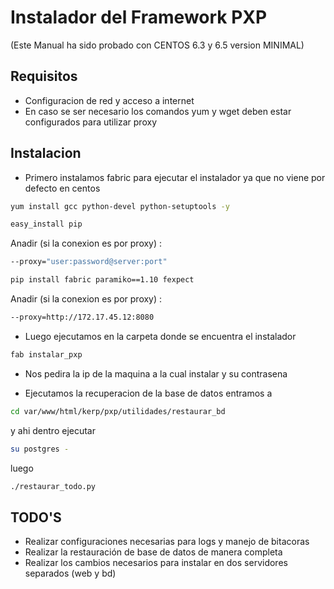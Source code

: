 Instalador del Framework PXP
===============================

(Este Manual ha sido probado con CENTOS 6.3 y 6.5 version MINIMAL) 

Requisitos
-----------

* Configuracion de red y acceso a internet
* En caso se ser necesario los comandos yum y wget deben estar configurados para utilizar proxy

Instalacion
------------

* Primero instalamos fabric para ejecutar el instalador ya que no viene por defecto en centos

```sh
yum install gcc python-devel python-setuptools -y
```

```sh
easy_install pip
```
Anadir (si la conexion es por proxy) :

```sh
--proxy="user:password@server:port"
```

```sh
pip install fabric paramiko==1.10 fexpect
```
Anadir (si la conexion es por proxy) :

```sh
--proxy=http://172.17.45.12:8080
```

* Luego ejecutamos en la carpeta donde se encuentra el instalador

```sh 
fab instalar_pxp
```

* Nos pedira la ip de la maquina a la cual instalar y su contrasena

* Ejecutamos la recuperacion de la base de datos entramos a 

```sh 
cd var/www/html/kerp/pxp/utilidades/restaurar_bd
```

y ahi dentro ejecutar 

```sh 
su postgres -
```

luego

```sh
./restaurar_todo.py
```

TODO'S
-------

* Realizar configuraciones necesarias para logs y manejo de bitacoras
* Realizar la restauración de base de datos de manera completa
* Realizar los cambios necesarios para instalar en dos servidores separados (web y bd)
